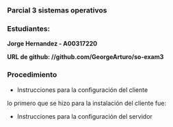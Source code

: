 
### Parcial 3 sistemas operativos

### Estudiantes: 
**Jorge Hernandez - A00317220**

**URL de github: //github.com/GeorgeArturo/so-exam3**

### Procedimiento

* Instrucciones para la configuración del cliente

lo primero que se hizo para la instalación del cliente fue:


* Instrucciones para la configuración del servidor
